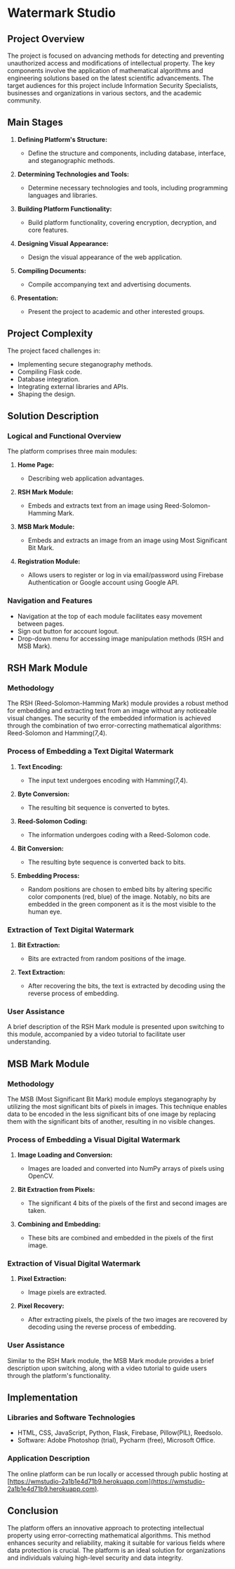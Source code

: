 # Watermark Studio

## Project Overview

The project is focused on advancing methods for detecting and preventing unauthorized access and modifications of intellectual property. The key components involve the application of mathematical algorithms and engineering solutions based on the latest scientific advancements. The target audiences for this project include Information Security Specialists, businesses and organizations in various sectors, and the academic community.


## Main Stages

1. **Defining Platform's Structure:**
   - Define the structure and components, including database, interface, and steganographic methods.

2. **Determining Technologies and Tools:**
   - Determine necessary technologies and tools, including programming languages and libraries.

3. **Building Platform Functionality:**
   - Build platform functionality, covering encryption, decryption, and core features.

4. **Designing Visual Appearance:**
   - Design the visual appearance of the web application.

5. **Compiling Documents:**
   - Compile accompanying text and advertising documents.

6. **Presentation:**
   - Present the project to academic and other interested groups.

## Project Complexity

The project faced challenges in:

- Implementing secure steganography methods.
- Compiling Flask code.
- Database integration.
- Integrating external libraries and APIs.
- Shaping the design.

## Solution Description

### Logical and Functional Overview

The platform comprises three main modules:

1. **Home Page:**
   - Describing web application advantages.

2. **RSH Mark Module:**
   - Embeds and extracts text from an image using Reed-Solomon-Hamming Mark.

3. **MSB Mark Module:**
   - Embeds and extracts an image from an image using Most Significant Bit Mark.

4. **Registration Module:**
   - Allows users to register or log in via email/password using Firebase Authentication or Google account using Google API.

### Navigation and Features

- Navigation at the top of each module facilitates easy movement between pages.
- Sign out button for account logout.
- Drop-down menu for accessing image manipulation methods (RSH and MSB Mark).

## RSH Mark Module

### Methodology

The RSH (Reed-Solomon-Hamming Mark) module provides a robust method for embedding and extracting text from an image without any noticeable visual changes. The security of the embedded information is achieved through the combination of two error-correcting mathematical algorithms: Reed-Solomon and Hamming(7,4).

### Process of Embedding a Text Digital Watermark

1. **Text Encoding:**
   - The input text undergoes encoding with Hamming(7,4).

2. **Byte Conversion:**
   - The resulting bit sequence is converted to bytes.

3. **Reed-Solomon Coding:**
   - The information undergoes coding with a Reed-Solomon code.

4. **Bit Conversion:**
   - The resulting byte sequence is converted back to bits.

5. **Embedding Process:**
   - Random positions are chosen to embed bits by altering specific color components (red, blue) of the image. Notably, no bits are embedded in the green component as it is the most visible to the human eye.

### Extraction of Text Digital Watermark

1. **Bit Extraction:**
   - Bits are extracted from random positions of the image.

2. **Text Extraction:**
   - After recovering the bits, the text is extracted by decoding using the reverse process of embedding.

### User Assistance

A brief description of the RSH Mark module is presented upon switching to this module, accompanied by a video tutorial to facilitate user understanding.


## MSB Mark Module

### Methodology

The MSB (Most Significant Bit Mark) module employs steganography by utilizing the most significant bits of pixels in images. This technique enables data to be encoded in the less significant bits of one image by replacing them with the significant bits of another, resulting in no visible changes.

### Process of Embedding a Visual Digital Watermark

1. **Image Loading and Conversion:**
   - Images are loaded and converted into NumPy arrays of pixels using OpenCV.

2. **Bit Extraction from Pixels:**
   - The significant 4 bits of the pixels of the first and second images are taken.

3. **Combining and Embedding:**
   - These bits are combined and embedded in the pixels of the first image.

### Extraction of Visual Digital Watermark

1. **Pixel Extraction:**
   - Image pixels are extracted.

2. **Pixel Recovery:**
   - After extracting pixels, the pixels of the two images are recovered by decoding using the reverse process of embedding.

### User Assistance

Similar to the RSH Mark module, the MSB Mark module provides a brief description upon switching, along with a video tutorial to guide users through the platform's functionality.

## Implementation

### Libraries and Software Technologies

- HTML, CSS, JavaScript, Python, Flask, Firebase, Pillow(PIL), Reedsolo.
- Software: Adobe Photoshop (trial), Pycharm (free), Microsoft Office.

### Application Description

The online platform can be run locally or accessed through public hosting at [https://wmstudio-2a1b1e4d71b9.herokuapp.com](https://wmstudio-2a1b1e4d71b9.herokuapp.com).

## Conclusion

The platform offers an innovative approach to protecting intellectual property using error-correcting mathematical algorithms. This method enhances security and reliability, making it suitable for various fields where data protection is crucial. The platform is an ideal solution for organizations and individuals valuing high-level security and data integrity.
